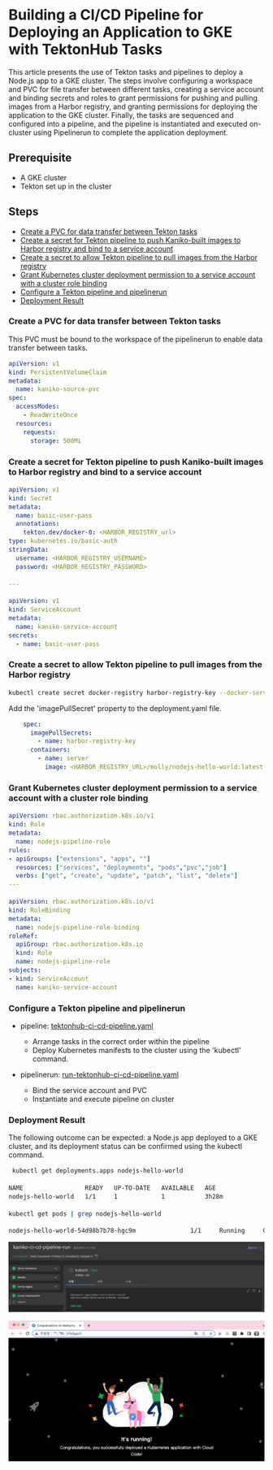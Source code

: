 # Building a CI/CD Pipeline for Deploying an Application to GKE with TektonHub Tasks
This article presents the use of Tekton tasks and pipelines to deploy a Node.js app to a GKE cluster. The steps involve configuring a workspace and PVC for file transfer between different tasks, creating a service account and binding secrets and roles to grant permissions for pushing and pulling images from a Harbor registry, and granting permissions for deploying the application to the GKE cluster. Finally, the tasks are sequenced and configured into a pipeline, and the pipeline is instantiated and executed on-cluster using Pipelinerun to complete the application deployment.

## Prerequisite
- A GKE cluster
- Tekton set up in the cluster

## Steps
- [Create a PVC for data transfer between Tekton tasks](https://github.com/MollyH1391/TektonCI-CD-pipeline/tree/main/tektonhub-ci-cd-pipl#create-a-pvc-for-data-transfer-between-tekton-tasks)
- [Create a secret for Tekton pipeline to push Kaniko-built images to Harbor registry and bind to a service account](https://github.com/MollyH1391/TektonCI-CD-pipeline/tree/main/tektonhub-ci-cd-pipl#create-a-secret-for-tekton-pipeline-to-push-kaniko-built-images-to-harbor-registry-and-bind-to-a-service-account)
- [Create a secret to allow Tekton pipeline to pull images from the Harbor registry](https://github.com/MollyH1391/TektonCI-CD-pipeline/tree/main/tektonhub-ci-cd-pipl#create-a-secret-to-allow-tekton-pipeline-to-pull-images-from-the-harbor-registry)
- [Grant Kubernetes cluster deployment permission to a service account with a cluster role binding](https://github.com/MollyH1391/TektonCI-CD-pipeline/tree/main/tektonhub-ci-cd-pipl#grant-kubernetes-cluster-deployment-permission-to-a-service-account-with-a-cluster-role-binding)
- [Configure a Tekton pipeline and pipelinerun](https://github.com/MollyH1391/TektonCI-CD-pipeline/tree/main/tektonhub-ci-cd-pipl#configure-a-tekton-pipeline-and-pipelinerun)
- [Deployment Result](https://github.com/MollyH1391/TektonCI-CD-pipeline/tree/main/tektonhub-ci-cd-pipl#deployment-result)

### Create a PVC for data transfer between Tekton tasks
This PVC must be bound to the workspace of the pipelinerun to enable data transfer between tasks.
```yaml
apiVersion: v1
kind: PersistentVolumeClaim
metadata:
  name: kaniko-source-pvc
spec:
  accessModes:
    - ReadWriteOnce
  resources:
    requests:
      storage: 500Mi
```

### Create a secret for Tekton pipeline to push Kaniko-built images to Harbor registry and bind to a service account
```yaml
apiVersion: v1
kind: Secret
metadata:
  name: basic-user-pass
  annotations:
    tekton.dev/docker-0: <HARBOR_REGISTRY_url>
type: kubernetes.io/basic-auth
stringData:
  username: <HARBOR_REGISTRY_USERNAME>
  password: <HARBOR_REGISTRY_PASSWORD>

---

apiVersion: v1
kind: ServiceAccount
metadata:
  name: kaniko-service-account
secrets:
  - name: basic-user-pass
```

### Create a secret to allow Tekton pipeline to pull images from the Harbor registry
```bash
kubectl create secret docker-registry harbor-registry-key --docker-server=<HARBOR_REGISTRY_url> --docker-username=<HARBOR_REGISTRY_USERNAME> --docker-password=<HARBOR_REGISTRY_PASSWORD> --docker-email=<YOUR_EMAIL>
```

Add the 'imagePullSecret' property to the deployment.yaml file.
```yaml
    spec:
      imagePullSecrets:
        - name: harbor-registry-key 
      containers:
        - name: server
          image: <HARBOR_REGISTRY_URL>/molly/nodejs-hello-world:latest
```

### Grant Kubernetes cluster deployment permission to a service account with a cluster role binding
```yaml
apiVersion: rbac.authorization.k8s.io/v1
kind: Role
metadata:
  name: nodejs-pipeline-role
rules:
- apiGroups: ["extensions", "apps", ""]
  resources: ["services", "deployments", "pods","pvc","job"]
  verbs: ["get", "create", "update", "patch", "list", "delete"]
---

apiVersion: rbac.authorization.k8s.io/v1
kind: RoleBinding
metadata:
  name: nodejs-pipeline-role-binding
roleRef:
  apiGroup: rbac.authorization.k8s.io
  kind: Role
  name: nodejs-pipeline-role
subjects:
- kind: ServiceAccount
  name: kaniko-service-account
```

### Configure a Tekton pipeline and pipelinerun
- pipeline: [tektonhub-ci-cd-pipeline.yaml](https://github.com/MollyH1391/TektonCI-CD-pipeline/blob/8eef94df49c096f1ef3508bd8364d204af22bec8/tektonhub-ci-cd-pipl/pipelines/tektonhub-ci-cd-pipeline.yaml)
    - Arrange tasks in the correct order within the pipeline
    - Deploy Kubernetes manifests to the cluster using the 'kubectl' command.

- pipelinerun: [run-tektonhub-ci-cd-pipeline.yaml](https://github.com/MollyH1391/TektonCI-CD-pipeline/blob/8eef94df49c096f1ef3508bd8364d204af22bec8/tektonhub-ci-cd-pipl/pipelines/run-tektonhub-ci-cd-pipeline.yaml)
    - Bind the service account and PVC
    - Instantiate and execute pipeline on cluster

### Deployment Result
The following outcome can be expected: a Node.js app deployed to a GKE cluster, and its deployment status can be confirmed using the kubectl command.

```bash
 kubectl get deployments.apps nodejs-hello-world

NAME                 READY   UP-TO-DATE   AVAILABLE   AGE
nodejs-hello-world   1/1     1            1           3h28m

kubectl get pods | grep nodejs-hello-world

nodejs-hello-world-54d98b7b78-hgc9m               1/1     Running     0          3h28m
```
![tekton-pipeline](https://github.com/MollyH1391/TektonCI-CD-pipeline/blob/846855ff050f70a00373b695b4f16951c6e37701/tektonhub-ci-cd-pipl/GUI/tekton-pipelinerun.png)

![nodejs-app](https://github.com/MollyH1391/TektonCI-CD-pipeline/blob/65b4c730189c5bc85e04739321ee1b333cd80731/tektonhub-ci-cd-pipl/GUI/nodejs-app.png)